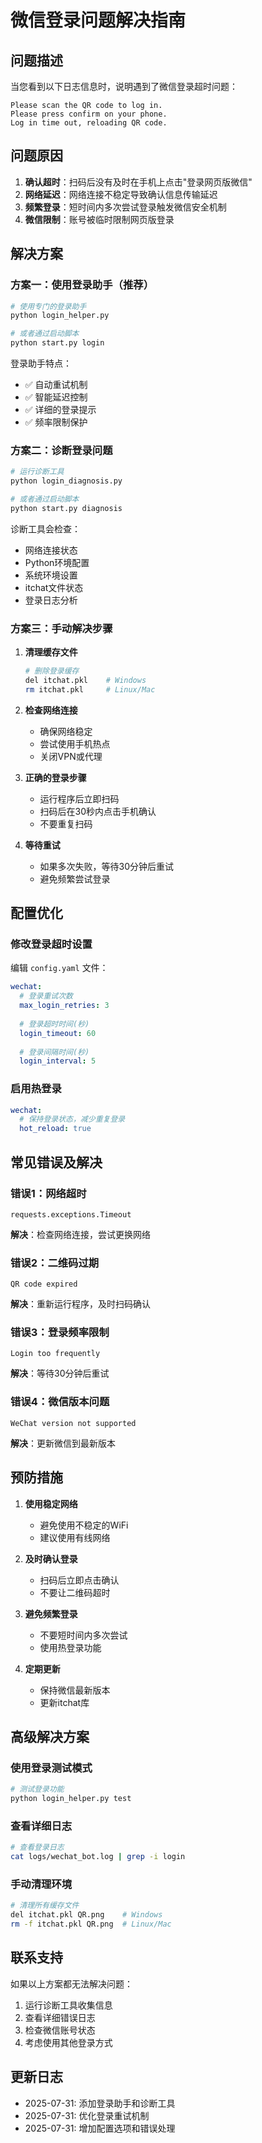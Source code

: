 # 微信登录问题解决指南

## 问题描述

当您看到以下日志信息时，说明遇到了微信登录超时问题：

```
Please scan the QR code to log in.
Please press confirm on your phone.
Log in time out, reloading QR code.
```

## 问题原因

1. **确认超时**：扫码后没有及时在手机上点击"登录网页版微信"
2. **网络延迟**：网络连接不稳定导致确认信息传输延迟
3. **频繁登录**：短时间内多次尝试登录触发微信安全机制
4. **微信限制**：账号被临时限制网页版登录

## 解决方案

### 方案一：使用登录助手（推荐）

```bash
# 使用专门的登录助手
python login_helper.py

# 或者通过启动脚本
python start.py login
```

登录助手特点：
- ✅ 自动重试机制
- ✅ 智能延迟控制
- ✅ 详细的登录提示
- ✅ 频率限制保护

### 方案二：诊断登录问题

```bash
# 运行诊断工具
python login_diagnosis.py

# 或者通过启动脚本
python start.py diagnosis
```

诊断工具会检查：
- 网络连接状态
- Python环境配置
- 系统环境设置
- itchat文件状态
- 登录日志分析

### 方案三：手动解决步骤

1. **清理缓存文件**
   ```bash
   # 删除登录缓存
   del itchat.pkl    # Windows
   rm itchat.pkl     # Linux/Mac
   ```

2. **检查网络连接**
   - 确保网络稳定
   - 尝试使用手机热点
   - 关闭VPN或代理

3. **正确的登录步骤**
   - 运行程序后立即扫码
   - 扫码后在30秒内点击手机确认
   - 不要重复扫码

4. **等待重试**
   - 如果多次失败，等待30分钟后重试
   - 避免频繁尝试登录

## 配置优化

### 修改登录超时设置

编辑 `config.yaml` 文件：

```yaml
wechat:
  # 登录重试次数
  max_login_retries: 3
  
  # 登录超时时间(秒)
  login_timeout: 60
  
  # 登录间隔时间(秒)
  login_interval: 5
```

### 启用热登录

```yaml
wechat:
  # 保持登录状态，减少重复登录
  hot_reload: true
```

## 常见错误及解决

### 错误1：网络超时
```
requests.exceptions.Timeout
```
**解决**：检查网络连接，尝试更换网络

### 错误2：二维码过期
```
QR code expired
```
**解决**：重新运行程序，及时扫码确认

### 错误3：登录频率限制
```
Login too frequently
```
**解决**：等待30分钟后重试

### 错误4：微信版本问题
```
WeChat version not supported
```
**解决**：更新微信到最新版本

## 预防措施

1. **使用稳定网络**
   - 避免使用不稳定的WiFi
   - 建议使用有线网络

2. **及时确认登录**
   - 扫码后立即点击确认
   - 不要让二维码超时

3. **避免频繁登录**
   - 不要短时间内多次尝试
   - 使用热登录功能

4. **定期更新**
   - 保持微信最新版本
   - 更新itchat库

## 高级解决方案

### 使用登录测试模式

```bash
# 测试登录功能
python login_helper.py test
```

### 查看详细日志

```bash
# 查看登录日志
cat logs/wechat_bot.log | grep -i login
```

### 手动清理环境

```bash
# 清理所有缓存文件
del itchat.pkl QR.png    # Windows
rm -f itchat.pkl QR.png  # Linux/Mac
```

## 联系支持

如果以上方案都无法解决问题：

1. 运行诊断工具收集信息
2. 查看详细错误日志
3. 检查微信账号状态
4. 考虑使用其他登录方式

## 更新日志

- 2025-07-31: 添加登录助手和诊断工具
- 2025-07-31: 优化登录重试机制
- 2025-07-31: 增加配置选项和错误处理
